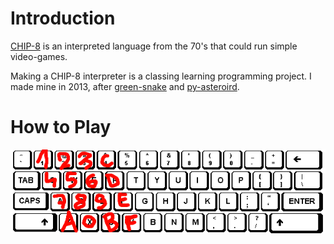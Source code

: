 
# Introduction

[CHIP-8](https://en.wikipedia.org/wiki/CHIP-8) is an interpreted language from the 70's that could run simple video-games.

Making a CHIP-8 interpreter is a classing learning programming project. I made mine in 2013, after [green-snake](https://github.com/a-robu/green-snake) and [py-asteroird](https://github.com/a-robu/py-asteroird).

# How to Play

![keybindings](keybindings.gif)
